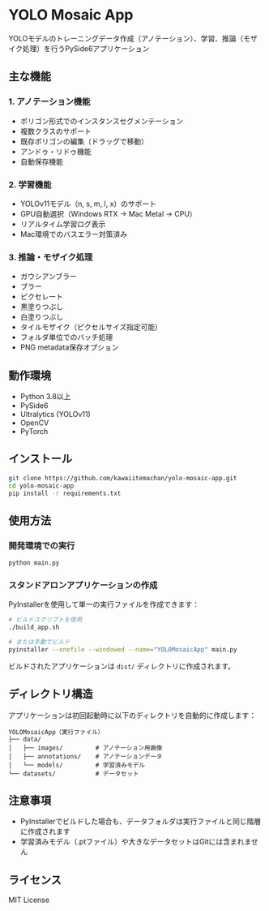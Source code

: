 # YOLO Mosaic App

YOLOモデルのトレーニングデータ作成（アノテーション）、学習、推論（モザイク処理）を行うPySide6アプリケーション

## 主な機能

### 1. アノテーション機能
- ポリゴン形式でのインスタンスセグメンテーション
- 複数クラスのサポート
- 既存ポリゴンの編集（ドラッグで移動）
- アンドゥ・リドゥ機能
- 自動保存機能

### 2. 学習機能
- YOLOv11モデル（n, s, m, l, x）のサポート
- GPU自動選択（Windows RTX → Mac Metal → CPU）
- リアルタイム学習ログ表示
- Mac環境でのバスエラー対策済み

### 3. 推論・モザイク処理
- ガウシアンブラー
- ブラー
- ピクセレート
- 黒塗りつぶし
- 白塗りつぶし
- タイルモザイク（ピクセルサイズ指定可能）
- フォルダ単位でのバッチ処理
- PNG metadata保存オプション

## 動作環境

- Python 3.8以上
- PySide6
- Ultralytics (YOLOv11)
- OpenCV
- PyTorch

## インストール

```bash
git clone https://github.com/kawaiitemachan/yolo-mosaic-app.git
cd yolo-mosaic-app
pip install -r requirements.txt
```

## 使用方法

### 開発環境での実行

```bash
python main.py
```

### スタンドアロンアプリケーションの作成

PyInstallerを使用して単一の実行ファイルを作成できます：

```bash
# ビルドスクリプトを使用
./build_app.sh

# または手動でビルド
pyinstaller --onefile --windowed --name="YOLOMosaicApp" main.py
```

ビルドされたアプリケーションは `dist/` ディレクトリに作成されます。

## ディレクトリ構造

アプリケーションは初回起動時に以下のディレクトリを自動的に作成します：

```
YOLOMosaicApp（実行ファイル）
├── data/
│   ├── images/         # アノテーション用画像
│   ├── annotations/    # アノテーションデータ
│   └── models/         # 学習済みモデル
└── datasets/           # データセット
```

## 注意事項

- PyInstallerでビルドした場合も、データフォルダは実行ファイルと同じ階層に作成されます
- 学習済みモデル（.ptファイル）や大きなデータセットはGitには含まれません

## ライセンス

MIT License


